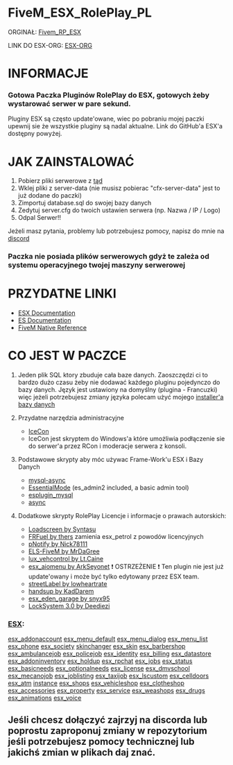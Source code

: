 # FiveM_ESX_RolePlay_PL

ORGINAŁ:
[Fivem_RP_ESX](https://github.com/majormarcin/Fivem_RP_ESX)

LINK DO ESX-ORG:
[ESX-ORG](https://github.com/ESX-Org)


# INFORMACJE

### Gotowa Paczka Pluginów RolePlay do ESX, gotowych żeby wystarować serwer w pare sekund.

Pluginy ESX są często update'owane, wiec po pobraniu mojej paczki upewnij sie że wszystkie pluginy są nadal aktualne. Link do GitHub'a ESX'a dostępny powyżej.


# JAK ZAINSTALOWAĆ

1. Pobierz pliki serwerowe z [tąd](https://docs.fivem.net/server/)
2. Wklej pliki z server-data (nie musisz pobierac "cfx-server-data" jest to już dodane do paczki)
3. Zimportuj database.sql do swojej bazy danych
4. Zedytuj server.cfg do twoich ustawien serwera (np. Nazwa / IP / Logo)
5. Odpal Serwer!!

Jeżeli masz pytania, problemy lub potrzebujesz pomocy, napisz do mnie na [discord](https://discord.gg/TRWXRDw)

### Paczka nie posiada plików serwerowych gdyż te zależa od systemu operacyjnego twojej maszyny serwerowej


# PRZYDATNE LINKI
- [ESX Documentation](https://esx-org.github.io/) 
- [ES Documentation](https://docs.essentialmode.com/)
- [FiveM Native Reference](https://runtime.fivem.net/doc/reference.html)


# CO JEST W PACZCE

1. Jeden plik SQL ktory zbuduje cała baze danych. Zaoszczędzi ci to bardzo dużo czasu żeby nie dodawać każdego pluginu pojedynczo do bazy danych. Język jest ustawiony na domyślny (plugina - Francuzki) więc jeżeli potrzebujesz zmiany języka polecam użyć mojego [installer'a bazy danych](https://zelkowski.pl/fivem/)

2. Przydatne narzędzia administracyjne
    - [IceCon](https://github.com/icedream/icecon/releases)
    - IceCon jest skryptem do Windows'a które umożliwia podłączenie sie do serwer'a przez RCon i moderacje serwera z konsoli.

3. Podstawowe skrypty aby móc używac Frame-Work'u ESX i Bazy Danych
   - [mysql-async](https://github.com/brouznouf/fivem-mysql-async/releases/latest)
   - [EssentialMode](https://essentialmode.com/) (es_admin2 included, a basic admin tool)
   - [esplugin_mysql](https://forum.fivem.net/t/release-essentialmode-base/3665/1181)
   - [async](https://github.com/ESX-Org/async/releases/latest)

4. Dodatkowe skrypty RolePlay
Licencje i informacje o prawach autorskich:
    - [Loadscreen by Syntasu](https://github.com/Syntasu/synn-loadscreen)
   - [FRFuel by thers](https://github.com/thers/FRFuel) zamienia esx_petrol z powodów licencyjnych
   - [pNotify by Nick78111](https://github.com/Nick78111/pNotify)
   - [ELS-FiveM by MrDaGree](https://github.com/MrDaGree/ELS-FiveM)
   - [lux_vehcontrol by Lt.Caine](https://forum.fivem.net/t/release-luxart-vehicle-control/17304)
   - [esx_aiomenu by ArkSeyonet](https://github.com/ArkSeyonet/esx_aiomenu) :exclamation: OSTRZEŻENIE :exclamation: Ten plugin nie jest już update'owany i może być tylko edytowany przez ESX team.
   - [streetLabel by lowheartrate](https://github.com/lowheartrate/streetLabel)
   - [handsup by KadDarem](https://github.com/KadDarem/Walkable-Hands-Up)
   - [esx_eden_garage by snyx95](https://github.com/snyx95/esx_eden_garage)
   - [LockSystem 3.0 by Deediezi](https://github.com/Deediezi/FiveM_LockSystem)


### [ESX](https://github.com/ESX-Org): 
[esx_addonaccount](https://github.com/ESX-Org/esx_addonaccount)
[esx_menu_default](https://github.com/ESX-Org/esx_menu_default)
[esx_menu_dialog](https://github.com/ESX-Org/esx_menu_dialog)
[esx_menu_list](https://github.com/ESX-Org/esx_menu_list)
[esx_phone](https://github.com/ESX-Org/esx_phone)
[esx_society](https://github.com/ESX-Org/esx_society)
[skinchanger](https://github.com/ESX-Org/skinchanger)
[esx_skin](https://github.com/ESX-Org/esx_skin)
[esx_barbershop](https://github.com/ESX-Org/esx_barbershop)
[esx_ambulancejob](https://github.com/ESX-Org/esx_ambulancejob)
[esx_policejob](https://github.com/ESX-Org/esx_policejob)
[esx_identity](https://github.com/ESX-Org/esx_identity)
[esx_billing](https://github.com/ESX-Org/esx_billing)
[esx_datastore](https://github.com/ESX-Org/esx_datastore)
[esx_addoninventory](https://github.com/ESX-Org/esx_addoninventory)
[esx_holdup](https://github.com/ESX-Org/esx_holdup)
[esx_rpchat](https://github.com/ESX-Org/esx_rpchat)
[esx_jobs](https://github.com/ESX-Org/esx_jobs)
[esx_status](https://github.com/ESX-Org/esx_status)
[esx_basicneeds](https://github.com/ESX-Org/esx_basicneeds)
[esx_optionalneeds](https://github.com/ESX-Org/esx_optionalneeds)
[esx_license](https://github.com/ESX-Org/esx_license)
[esx_dmvschool](https://github.com/ESX-Org/esx_dmvschool)
[esx_mecanojob](https://github.com/ESX-Org/esx_mecanojob)
[esx_joblisting](https://github.com/ESX-Org/esx_joblisting)
[esx_taxijob](https://github.com/ESX-Org/esx_taxijob)
[esx_lscustom](https://github.com/ESX-Org/esx_lscustom)
[esx_celldoors](https://github.com/StockholmCityRP/esx_celldoors)
[esx_atm](https://github.com/ESX-Org/esx_atm)
[instance](https://github.com/ESX-Org/instance)
[esx_shops](https://github.com/ESX-Org/esx_shops)
[esx_vehicleshop](https://github.com/ESX-Org/esx_vehicleshop)
[esx_clotheshop](https://github.com/ESX-Org/esx_clotheshop)
[esx_accessories](https://github.com/ESX-Org/esx_accessories)
[esx_property](https://github.com/ESX-Org/esx_property)
[esx_service](https://github.com/ESX-Org/esx_service)
[esx_weashops](https://github.com/ESX-Org/esx_weashops)
[esx_drugs](https://github.com/ESX-Org/esx_drugs)
[esx_animations](https://github.com/ESX-Org/esx_animations)
[esx_voice](https://github.com/ESX-Org/esx_voice)



## Jeśli chcesz dołączyć zajrzyj na discorda lub poprostu zaproponuj zmiany w repozytorium jeśli potrzebujesz pomocy technicznej lub jakichś zmian w plikach daj znać.
